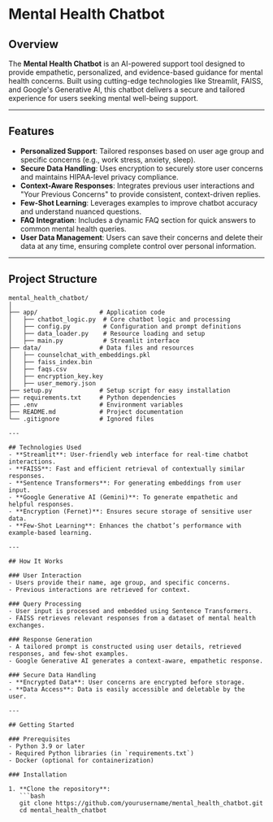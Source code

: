 # Mental Health Chatbot

## Overview
The **Mental Health Chatbot** is an AI-powered support tool designed to provide empathetic, personalized, and evidence-based guidance for mental health concerns. Built using cutting-edge technologies like Streamlit, FAISS, and Google's Generative AI, this chatbot delivers a secure and tailored experience for users seeking mental well-being support.

---

## Features
- **Personalized Support**: Tailored responses based on user age group and specific concerns (e.g., work stress, anxiety, sleep).
- **Secure Data Handling**: Uses encryption to securely store user concerns and maintains HIPAA-level privacy compliance.
- **Context-Aware Responses**: Integrates previous user interactions and "Your Previous Concerns" to provide consistent, context-driven replies.
- **Few-Shot Learning**: Leverages examples to improve chatbot accuracy and understand nuanced questions.
- **FAQ Integration**: Includes a dynamic FAQ section for quick answers to common mental health queries.
- **User Data Management**: Users can save their concerns and delete their data at any time, ensuring complete control over personal information.

---

## Project Structure

```plaintext
mental_health_chatbot/
│
├── app/                 # Application code
│   ├── chatbot_logic.py  # Core chatbot logic and processing
│   ├── config.py         # Configuration and prompt definitions
│   ├── data_loader.py    # Resource loading and setup
│   ├── main.py           # Streamlit interface
├── data/                # Data files and resources
│   ├── counselchat_with_embeddings.pkl
│   ├── faiss_index.bin
│   ├── faqs.csv
│   ├── encryption_key.key
│   ├── user_memory.json
├── setup.py             # Setup script for easy installation
├── requirements.txt     # Python dependencies
├── .env                 # Environment variables
├── README.md            # Project documentation
└── .gitignore           # Ignored files

---

## Technologies Used
- **Streamlit**: User-friendly web interface for real-time chatbot interactions.
- **FAISS**: Fast and efficient retrieval of contextually similar responses.
- **Sentence Transformers**: For generating embeddings from user input.
- **Google Generative AI (Gemini)**: To generate empathetic and helpful responses.
- **Encryption (Fernet)**: Ensures secure storage of sensitive user data.
- **Few-Shot Learning**: Enhances the chatbot’s performance with example-based learning.

---

## How It Works

### User Interaction
- Users provide their name, age group, and specific concerns.
- Previous interactions are retrieved for context.

### Query Processing
- User input is processed and embedded using Sentence Transformers.
- FAISS retrieves relevant responses from a dataset of mental health exchanges.

### Response Generation
- A tailored prompt is constructed using user details, retrieved responses, and few-shot examples.
- Google Generative AI generates a context-aware, empathetic response.

### Secure Data Handling
- **Encrypted Data**: User concerns are encrypted before storage.
- **Data Access**: Data is easily accessible and deletable by the user.

---

## Getting Started

### Prerequisites
- Python 3.9 or later
- Required Python libraries (in `requirements.txt`)
- Docker (optional for containerization)

### Installation

1. **Clone the repository**:
   ```bash
   git clone https://github.com/yourusername/mental_health_chatbot.git
   cd mental_health_chatbot

